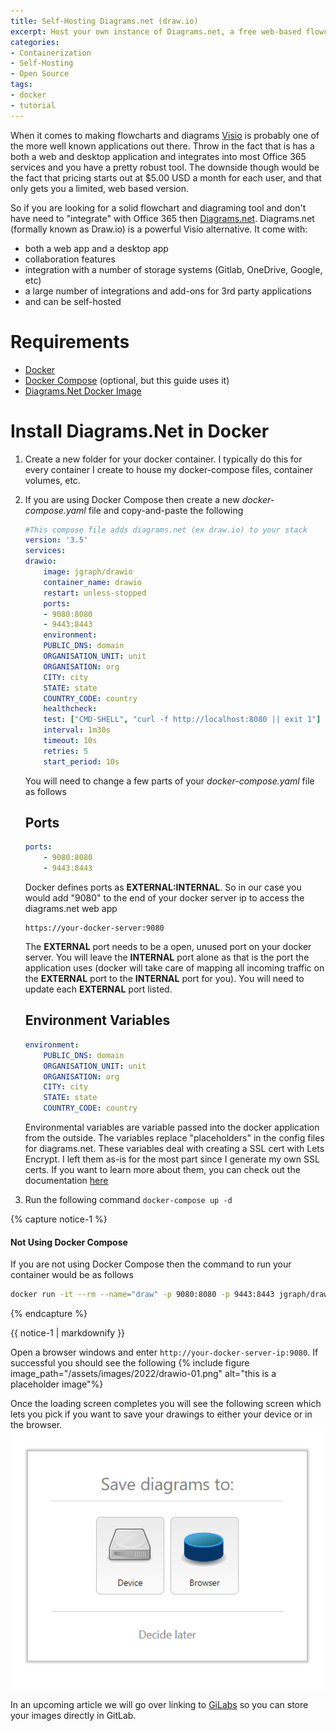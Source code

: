 ```yaml
---
title: Self-Hosting Diagrams.net (draw.io)
excerpt: Host your own instance of Diagrams.net, a free web-based flowchart and diagram making (Visio alternative) application.
categories:
- Containerization
- Self-Hosting
- Open Source
tags:
- docker
- tutorial
---
```

When it comes to making flowcharts and diagrams [Visio](https://www.microsoft.com/en-us/microsoft-365/visio/flowchart-software) is probably one of the more well known applications out there. Throw in the fact that is has a both a web and desktop application and integrates into most Office 365 services and you have a pretty robust tool. The downside though would be the fact that pricing starts out at $5.00 USD a month for each user, and that only gets you a limited, web based version.

So if you are looking for a solid flowchart and diagraming tool and don't have need to "integrate" with Office 365 then [Diagrams.net](https://diagrams.net). Diagrams.net (formally known as Draw.io) is a powerful Visio alternative. It come with:
- both a web app and a desktop app
- collaboration features
- integration with a number of storage systems (Gitlab, OneDrive, Google, etc)
- a large number of integrations and add-ons for 3rd party applications
- and can be self-hosted

# Requirements
- [Docker](https://docs.docker.com/)
- [Docker Compose](https://docs.docker.com/compose/) (optional, but this guide uses it)
- [Diagrams.Net Docker Image](https://hub.docker.com/r/jgraph/drawio)

# Install Diagrams.Net in Docker
1.  Create a new folder for your docker container. I typically do this for every container I create to house my docker-compose files, container volumes, etc. 

2.  If you are using Docker Compose then create a new *docker-compose.yaml* file and copy-and-paste the following

    ```yaml
    #This compose file adds diagrams.net (ex draw.io) to your stack
    version: '3.5'
    services:
    drawio:
        image: jgraph/drawio
        container_name: drawio
        restart: unless-stopped
        ports:
        - 9080:8080
        - 9443:8443
        environment:
        PUBLIC_DNS: domain
        ORGANISATION_UNIT: unit
        ORGANISATION: org
        CITY: city
        STATE: state
        COUNTRY_CODE: country
        healthcheck:
        test: ["CMD-SHELL", "curl -f http://localhost:8080 || exit 1"]
        interval: 1m30s
        timeout: 10s
        retries: 5
        start_period: 10s
    ```
    You will need to change a few parts of your *docker-compose.yaml* file as follows
    ## Ports

    ```yaml
    ports:
        - 9080:8080
        - 9443:8443
    ```
    Docker defines ports as **EXTERNAL:INTERNAL**. So in our case you would add "9080" to the end of your docker server ip to access the diagrams.net web app

    ```
    https://your-docker-server:9080
    ```
    The **EXTERNAL** port needs to be a open, unused port on your docker server. You will leave the **INTERNAL** port alone as that is the port the application uses (docker will take care of mapping all incoming traffic on the **EXTERNAL** port to the **INTERNAL** port for you). You will need to update each **EXTERNAL** port listed.

    ## Environment Variables

    ```yaml
    environment:
        PUBLIC_DNS: domain
        ORGANISATION_UNIT: unit
        ORGANISATION: org
        CITY: city
        STATE: state
        COUNTRY_CODE: country
    ```
    Environmental variables are variable passed into the docker application from the outside. The variables replace "placeholders" in the config files for diagrams.net. These variables deal with creating a SSL cert with Lets Encrypt. I left them as-is for the most part since I generate my own SSL certs. If you want to learn more about them, you can check out the documentation [here](https://hub.docker.com/r/jgraph/drawio)

3. Run the following command `docker-compose up -d`

{% capture notice-1 %}
#### Not Using Docker Compose
If you are not using Docker Compose then the command to run your container would be as follows

```bash
docker run -it --rm --name="draw" -p 9080:8080 -p 9443:8443 jgraph/drawio
```
{% endcapture %}
<div class="notice--info">{{ notice-1 | markdownify }}</div>

Open a browser windows and enter `http://your-docker-server-ip:9080`. If successful you should see the following
{% include figure image_path="/assets/images/2022/drawio-01.png" alt="this is a placeholder image"%}

Once the loading screen completes you will see the following screen which lets you pick if you want to save your drawings to either your device or in the browser.
![drawio-02](/assets/images/2022/drawio-02.png)

In an upcoming article we will go over linking to [GiLabs](https://gitlab.com) so you can store your images directly in GitLab.